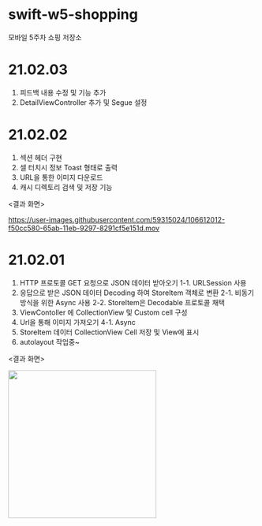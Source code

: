 # swift-w5-shopping
모바일 5주차 쇼핑 저장소

# 21.02.03
1. 피드백 내용 수정 및 기능 추가
2. DetailViewController 추가 및 Segue 설정

# 21.02.02
1. 섹션 헤더 구현
2. 셀 터치시 정보 Toast 형태로 출력
3. URL을 통한 이미지 다운로드
4. 캐시 디렉토리 검색 및 저장 기능

<결과 화면>


https://user-images.githubusercontent.com/59315024/106612012-f50cc580-65ab-11eb-9297-8291cf5e151d.mov
 
  
# 21.02.01
1. HTTP 프로토콜 GET 요청으로 JSON 데이터 받아오기
  1-1. URLSession 사용
2. 응답으로 받은 JSON 데이터 Decoding 하여 StoreItem 객체로 변환
  2-1. 비동기 방식을 위한 Async 사용
  2-2. StoreItem은 Decodable 프로토콜 채택
3. ViewContoller 에 CollectionView 및 Custom cell 구성
4. Url을 통해 이미지 가져오기
  4-1. Async
5. StoreItem 데이터 CollectionView Cell 저장 및 View에 표시
6. autolayout 작업중~

<결과 화면>

<img width="300"  src="https://user-images.githubusercontent.com/59315024/106462255-2ff1f900-64d9-11eb-9e5d-fd466e840769.png">

